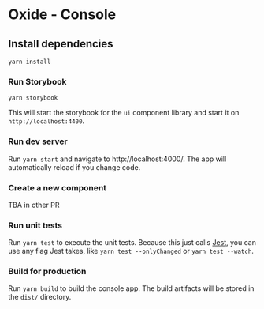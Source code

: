 # Oxide - Console

## Install dependencies

```
yarn install
```

### Run Storybook

```
yarn storybook
```

This will start the storybook for the `ui` component library and start it on `http://localhost:4400`.

### Run dev server

Run `yarn start` and navigate to http://localhost:4000/. The app will automatically reload if you change code.

### Create a new component

TBA in other PR

### Run unit tests

Run `yarn test` to execute the unit tests. Because this just calls [Jest](https://jestjs.io), you can use any flag Jest takes, like `yarn test --onlyChanged` or `yarn test --watch`.

### Build for production

Run `yarn build` to build the console app. The build artifacts will be stored in the `dist/` directory.
